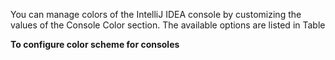 You can manage colors of the IntelliJ IDEA console by customizing the values of the Console Color section. The available options are listed in Table 

**To configure color scheme for consoles**
